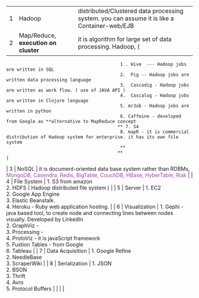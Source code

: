 |     |                                      |                                                                                                                                                                                 |
|-----|--------------------------------------|---------------------------------------------------------------------------------------------------------------------------------------------------------------------------------|
| 1   | Hadoop                               | distributed/Clustered data processing system. you can assume it is like a Container-web/EJB                                                                                     |
| 2   | Map/Reduce, **execution on cluster** | it is algorithm for large set of data processing. Hadoop, (                                                                                                                     
                                               1 . Hive  --- Hadoop jobs are written in SQL                                                                                                                                    
                                               2.  Pig -- Hadoop jobs are written data processing language                                                                                                                     
                                               3.  Cascadig - Hadoop jobs are written as work flow. ( use of JAVA API )                                                                                                        
                                               4.  Cascalog - Hadoop jobs are written in Clojure language                                                                                                                      
                                               5. mrJob - Hadoop jobs are written in python                                                                                                                                    
                                               6. Caffeine - developed from Google as **alternative to MapReduce concept                                                                                                       
                                              ** 7. S4                                                                                                                                                                         
                                               8. mapR - it is commercial distribution of Hadoop system for enterprise. it has its own file system                                                                             
                                               **                                                                                                                                                                              
                                              **                                                                                                                                                                               |
| 3   | NoSQL                                | it is document-oriented data base system rather than RDBMs, <span style="color: rgb(162, 66, 177);">MongoDB, Casendra, Redis, BigTable, CouchDB, HBase, HyberTable, Riak</span> |
| 4   | File System                          | 1.  S3 from amazon                                                                                                                                                              
                                               2. HDFS ( Hadoop distributed file system )                                                                                                                                      |
| 5   | Server                               | 1. EC2                                                                                                                                                                          
                                               2. Google App Engine                                                                                                                                                            
                                               3. Elastic Beanstalk.                                                                                                                                                           
                                               4. Heroku - Ruby web application hosting.                                                                                                                                       |
| 6   | Visualization                        | 1. Gephi - java based tool, to create node and connecting lines between nodes visually. Developed by LinkedIn                                                                   
                                               2. GraphViz -                                                                                                                                                                   
                                               3. Processing -                                                                                                                                                                 
                                               4. ProtoViz - it is javaScript framework                                                                                                                                        
                                               5. Fustion Tables - from Google                                                                                                                                                 
                                               6. Tableau                                                                                                                                                                      |
| 7   | Data Acquisition                     | 1. Google Refine                                                                                                                                                                
                                               2. NeedleBase                                                                                                                                                                   
                                               3. ScraperWiki                                                                                                                                                                  |
| 8   | Serialization                        | 1. JSON                                                                                                                                                                         
                                               2. BSON                                                                                                                                                                         
                                               3. Thrift                                                                                                                                                                       
                                               4. Avro                                                                                                                                                                         
                                               5. Protocol Buffers                                                                                                                                                             |
|     |                                      |                                                                                                                                                                                 
